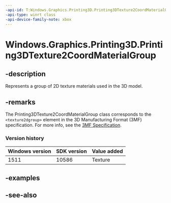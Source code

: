 ```yaml
---
-api-id: T:Windows.Graphics.Printing3D.Printing3DTexture2CoordMaterialGroup
-api-type: winrt class
-api-device-family-note: xbox
---
```


<!-- Class syntax.
public class Printing3DTexture2CoordMaterialGroup : Windows.Graphics.Printing3D.IPrinting3DTexture2CoordMaterialGroup, Windows.Graphics.Printing3D.IPrinting3DTexture2CoordMaterialGroup2
-->

# Windows.Graphics.Printing3D.Printing3DTexture2CoordMaterialGroup

## -description
Represents a group of 2D texture materials used in the 3D model.

## -remarks
The Printing3DTexture2CoordMaterialGroup class corresponds to the `<texture2dgroup>` element in the 3D Manufacturing Format (3MF) specification. For more info, see the [3MF Specification](https://3mf.io/spec/).

### Version history

| Windows version | SDK version | Value added |
| -- | -- | -- |
| 1511 | 10586 | Texture |

## -examples

## -see-also
